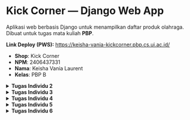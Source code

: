 # Kick Corner — Django Web App

Aplikasi web berbasis Django untuk menampilkan daftar produk olahraga.  
Dibuat untuk tugas mata kuliah **PBP**.

**Link Deploy (PWS):** https://keisha-vania-kickcorner.pbp.cs.ui.ac.id/

- **Shop**: Kick Corner  
- **NPM**: 2406437331  
- **Nama**: Keisha Vania Laurent  
- **Kelas**: PBP B  

<details>
<summary><strong>Tugas Individu 2</strong></summary>

## Implementasi checklist

1. **Membuat proyek dan app**
   - Memulai dengan membuat repo bernama `kick-corner` berisi proyek Django dengan package utama `kick_corner`.
   - Lalu membuat aplikasi `main` dan mendaftarkannya pada `INSTALLED_APPS` di `kick_corner/settings.py` agar dikenali oleh Django.

2. **Menghubungkan routing proyek ke app**
   - Di `kick_corner/urls.py`, saya mengarahlan rute utama (root path) ke `include('main.urls')`.  
   - Ini memastikan setiap request ke root situs diteruskan ke routing milik app `main`, supaya logika halaman utama terpusat di app.

3. **Merancang model `Product`**
   - Model disimpan di `main/models.py` dengan **UUID** sebagai primary key agar id unik. 
   - Atribut yang dibuat:
     - `name`, `price`, `description` untuk informasi dasar produk.
     - `thumbnail` sebagai URL gambar yang bersifat opsional (boleh kosong).
     - `category` memakai **`choices`** (`jersey`, `shoes`, `ball`, `accessory`, `training`, `nutrition`, `merchandise`).
     - `is_featured` sebagai penanda produk unggulan.
     - `stock`, `brand`, dan `size` untuk kebutuhan domain toko olahraga (ketersediaan, merek, ukuran).  
   - `__str__` mengembalikan nama produk agar mudah dibaca di admin/log.
   - Setelah itu, saya membuat dan menerapkan **migrasi** agar skema database sinkron dengan definisi model.

4. **Menyusun fungsi pada `views.py`**
   - Di `main/views.py` saya membuat fungsi show_main yang:
     - Mengambil semua data `Product`.
     - Menyusun context (shop, NPM, nama, kelas, products).
     - Merender ke `main.html` agar data tampil rapi.

5. **Membuat routing app**
   - Di `main/urls.py`, saya memetakan path root ('') ke `show_main`.
   - Dengan begitu, ketika pengunjung membuka halaman utama, langsung diarahkan ke view yang menampilkan identitas dan daftar produk.

6. **Membangun template untuk tampilan**
   - Di `main/templates/main.html`, saya menampilkan:
     - Identitas (shop, NPM, nama, kelas) di header.
     - Daftar produk: gambar (jika ada), nama, label kategori via `{{ p.get_category_display }}`, brand (jika ada), penanda featured, harga, dan deskripsi.
     - Fallback “There is no product yet.” jika database masih kosong.

7. **Deployment ke PWS**
   - Saya mengunggah kode ke PWS sesuai alur platform:
     - Membuat proyek PWS
     - Atur environment variables
     - Menambahkan URL deployment PWS pada `ALLOWED_HOSTS`
     - Commit perubahan dan jalankan project command dari PWS

8. **Membuat README.md**
   - Saya menambahkan tautan PWS dan menjelaskan keseluruhan proses di atas dan juga menjelaskan mengenai alur request/response (kaitan `urls.py` → `views.py` → `models.py` → template), peran `settings.py`, cara kerja migrasi, alasan memilih Django, serta feedback untuk asisten dosen. (Akan ada di bawah ini).

## Bagan arsitektur request/response

![Django MVT Flow](assets/django-diagram.webp)

Django adalah web framework berbasis Python yang mengikuti pola **Model–View–Template (MVT)**. Pola ini memisahkan antara logika data (model), logika aplikasi (view), dan tampilan (template). Alur request–response di Django dapat dijelaskan sebagai berikut:

1. **Client → Server → Django**  
   User mengirimkan request melalui browser. Request ini diteruskan ke aplikasi Django oleh server.

2. **URL (`urls.py`)**  
   Django memiliki URL dispatcher yang bertugas mencocokkan path request dengan pola yang ada di `urls.py`. Misalnya, permintaan ke `/` diarahkan ke fungsi `show_main` di `views.py`.

3. **View (`views.py`)**  
   View bertugas memproses request.
   - Mengambil data dari model (`models.py`),
   - Menyusun context yang berisi data dan identitas,
   - Memanggil template untuk merender halaman.  

   Di proyek ini, `show_main` mengambil daftar produk dari model `Product` dan meneruskannya ke template `main.html`.

4. **Model (`models.py`)**  
   Model merepresentasikan struktur data di database. Misalnya, `Product` dengan field `name`, `price`, `category`, dll. View menggunakan ORM Django untuk berinteraksi dengan model, misalnya `Product.objects.all()` untuk mengambil semua produk.

5. **Template (`main.html`)**  
   Template merender data menjadi HTML. Context dari view (identitas dan daftar produk) ditampilkan dalam format halaman web.

6. **Response kembali ke Client**  
   Hasil render berupa HTML dikirim kembali ke browser, lalu ditampilkan ke user sebagai halaman web.

### Hubungan antar file

- **`urls.py`** → menghubungkan request dengan fungsi view yang tepat.  
- **`views.py`** → berisi logika aplikasi, mengambil data dari model, lalu menyiapkan context.  
- **`models.py`** → merepresentasikan struktur database, menyimpan dan mengelola data.  
- **Template (HTML)** → menampilkan data ke user dengan format yang diinginkan.  

Dengan arsitektur ini, Django menyederhanakan proses membangun aplikasi web yang kompleks dengan cara yang terstruktur, cepat, dan aman.

Referensi: https://medium.com/@dhanendra73984/understanding-django-architecture-workflow-advantages-and-beginners-setup-guide-ad77f390bcc3

## Peran `settings.py` dalam proyek Django

File `settings.py` berfungsi sebagai pusat konfigurasi proyek Django. Semua pengaturan inti aplikasi didefinisikan di sini, mulai dari keamanan, daftar aplikasi, hingga database dan template. Di proyek ini, `settings.py` mengatur beberapa hal penting:

1. **Keamanan**: `SECRET_KEY` digunakan untuk operasi kriptografi, `DEBUG` menentukan mode development atau production, dan `ALLOWED_HOSTS` membatasi domain yang boleh mengakses aplikasi (termasuk domain PWS).

2. **Aplikasi & Middleware**: `INSTALLED_APPS` mendaftarkan aplikasi yang digunakan (misalnya `main`), sedangkan `MIDDLEWARE` berisi komponen perantara seperti autentikasi, session, dan proteksi CSRF.

3. **Routing & Template**: `ROOT_URLCONF` menunjuk ke `kick_corner/urls.py`, sementara `TEMPLATES` mengatur rendering HTML agar Django bisa menemukan file seperti `main/templates/main.html`.

4. **Database**: Saat development, proyek menggunakan SQLite. Saat production, konfigurasi PostgreSQL digunakan, dengan kredensial diambil dari environment variables (`.env` atau PWS).

5. **Lain-lain**: File ini juga mengatur validasi password, bahasa (`LANGUAGE_CODE`), zona waktu (`TIME_ZONE`), static files (`STATIC_URL`), dan tipe primary key default untuk model.

Singkatnya, `settings.py` adalah **otak konfigurasi** proyek Django. Tanpa file ini, Django tidak tahu harus menggunakan aplikasi apa, database mana, atau bagaimana cara merender template dan mengelola keamanan aplikasi.

## Cara kerja migrasi database di Django

Migrasi database di Django adalah mekanisme untuk menjaga agar struktur database selalu sesuai dengan definisi model pada kode. Prosesnya berjalan dalam beberapa tahap:

1. **Membuat Migrasi**  
   Setiap kali ada perubahan pada `models.py` (misalnya menambah field, mengubah tipe data, atau membuat model baru), Django bisa mendeteksi perubahan ini dan membuat berkas migrasi. Berkas ini berisi instruksi bagaimana database harus diubah.

2. **Menerapkan Migrasi** 
   Saat migrasi dijalankan, Django membaca berkas migrasi tersebut dan mengeksekusi instruksi di database. Contohnya: membuat tabel baru untuk model `Product`, menambah kolom `brand`, atau mengubah properti field tertentu.

3. **Mencatat Status Migrasi**  
   Django menyimpan catatan semua migrasi yang sudah dijalankan di tabel khusus bernama `django_migrations`. Dengan begitu, Django tahu migrasi mana yang sudah diterapkan dan mana yang belum.

Dengan sistem ini, developer bisa mengembangkan aplikasi dengan lebih fleksibel. Struktur database dapat terus berkembang mengikuti perubahan kode, tanpa perlu menulis query SQL manual. Migrasi juga memastikan semua developer memiliki struktur database yang konsisten.

## Mengapa Django cocok jadi framework awal untuk belajar?

Menurut saya, Django dipilih sebagai framework awal dalam pembelajaran karena sifatnya yang serba lengkap dan terstruktur. Framework ini sudah menyediakan banyak fitur bawaan seperti autentikasi, ORM untuk interaksi dengan database, serta proteksi keamanan, sehingga mahasiswa tidak perlu menambahkan komponen tambahan untuk memulai. 

Selain itu, Django menerapkan pola Model–View–Template (MVT) yang membantu memahami pemisahan antara data, logika, dan tampilan secara jelas. Hal ini sangat bermanfaat untuk melatih pola pikir terstruktur dalam membangun aplikasi. 

Dokumentasi yang lengkap, komunitas yang besar, serta penggunaannya yang luas di industri juga menjadi alasan mengapa Django relevan untuk dipelajari sejak awal. Django dapat memberikan pengalaman belajar yang mudah diikuti pemula dan tetap memberikan gambaran nyata tentang bagaimana aplikasi skala besar dikembangkan.

## Apakah ada feedback untuk asisten dosen tutorial 1?

Tidak ada.
</details>

<details>
<summary><strong>Tugas Individu 3</strong></summary>

## Mengapa perlu data delivery dalam pengimplementasian sebuah platform? 

1. **Mengirimkan data ke pengguna**
   Tanpa data delivery, data hanya akan tersimpan di server dan tidak pernah sampai ke pengguna. Platform tidak akan berguna kalau pengguna tidak bisa melihat atau memakai data di dalamnya.

2. **Fitur real-time dan pengalaman pengguna**
   Data delivery memastikan pengguna selalu mendapat data versi terbaru secara real-time atau hampir real-time.

3. **Analitik dan pengambilan keputusan**
   Data mentah dari aktivitas pengguna (klik, waktu yang dihabiskan, riwayat pembelian) sangat berguna untuk menganalisis perilaku pengguna dan tren bisnis. Dengan data delivery, keputusan akan dibuat berdasarkan data nyata. 

## Mana yang lebih baik antara XML dan JSON? Mengapa JSON lebih populer dibandingkan XML?

Menurut saya, **JSON lebih baik dibandingkan XML**, tetapi JSON dan XML sebenarnya memiliki beberapa kesamaan mendasar. Keduanya bersifat self-describing, artinya struktur datanya bisa dibaca dan dipahami manusia tanpa alat khusus. Baik JSON maupun XML juga bersifat hierarkis, data dapat berisi data lain di dalamnya (*nested*). Selain itu, keduanya dapat diproses oleh banyak bahasa pemrograman.

Namun, ada perbedaan penting yang membuat JSON lebih disukai. JSON tidak menggunakan tag pembuka dan penutup seperti XML sehingga ukuran datanya lebih ringkas dan mudah dibaca. JSON juga mendukung array secara langsung, sedangkan XML perlu struktur tambahan untuk merepresentasikannya. Yang paling signifikan, XML harus diurai menggunakan parser XML khusus, sedangkan JSON cukup diurai dengan fungsi bawaan JavaScript (`JSON.parse`) sehingga prosesnya jauh lebih cepat dan sederhana.

Karena itu, JSON dianggap lebih unggul. Dengan XML, kita harus mengambil dokumen XML, kemudian memprosesnya dengan XML DOM, menelusuri setiap elemen, lalu mengekstrak nilai dan menyimpannya dalam variabel. Sementara dengan JSON, kita cukup mengambil string JSON dan langsung mengubahnya menjadi objek siap pakai hanya dengan satu langkah parsing. Kesederhanaan inilah yang membuat JSON lebih cepat, ringan, dan praktis digunakan dibandingkan XML.

## Apa fungsi dari method `is_valid()` pada form Django dan mengapa itu dibutuhkan?

### **Fungsi `is_valid()`**
- Mengecek apakah semua field yang wajib diisi sudah terisi
- Mengecek apakah format data sesuai (misalnya email valid, angka benar, panjang teks sesuai batas)
- Menjalankan semua custom validation yang kita buat di form
- Jika semua validasi lolos, is_valid() akan mengembalikan True. Jika ada kesalahan, akan mengembalikan False dan kita bisa melihat daftar error lewat `form.errors`.

### **Kenapa dibutuhkan?**

`is_valid()` dibutuhkan karena method ini memastikan bahwa data yang dikirim pengguna ke form benar dan sesuai aturan sebelum diproses lebih lanjut oleh Django. Tanpa validasi ini, data yang salah atau tidak lengkap bisa masuk ke sistem dan menyebabkan error saat disimpan ke database atau saat digunakan dalam logika program. Dengan memanggil `is_valid()`, Django akan mengecek setiap field di form sesuai tipe data dan aturan validasinya, lalu memberi tahu apakah datanya aman untuk dipakai. Hal ini penting agar integritas data tetap terjaga dan pengguna bisa mendapat umpan balik jika ada kesalahan input.

## Mengapa dibutuhkan `csrf_token` saat membuat form di Django? Apa yang terjadi jika tidak menambahkan `csrf_token`? Bagaimana hal tsb dapat dimanfaatkan oleh penyerang?

### **Mengapa `csrf_token` dibutuhkan?**

`csrf_token` dalah kode unik yang dibuat oleh server dan disisipkan ke setiap form. Saat form dikirim, Django akan memeriksa apakah token yang dikirim cocok dengan token yang tersimpan di sesi pengguna. Jika cocok, permintaan dianggap sah, jika tidak, permintaan akan ditolak.

Ini penting karena memastikan bahwa form benar-benar dikirim oleh pengguna yang sah dari situs kita sendiri, bukan dari situs pihak ketiga yang bisa saja dibuat oleh orang lain.

### **Apa yang terjadi jika tidak ada `csrf_token`?**

Kalau kita tidak menambahkan `csrf_token`, maka form tidak memiliki mekanisme verifikasi asal permintaan. Akibatnya, server tidak bisa membedakan apakah permintaan tersebut dikirim langsung oleh pengguna dari situs kita atau dikirim dari situs lain.

### **Bagaimana penyerang dapat memanfaatkannya?**

Tanpa `csrf_token`, penyerang bisa membuat halaman web palsu yang diam-diam mengirim form ke server kita atas nama korban yang sedang login (karena browser korban otomatis mengirimkan cookie sesi).

Misalnya, jika pengguna sedang login ke situs bank, penyerang dapat membuat halaman berbahaya yang mengirimkan form transfer uang ke server bank tanpa sepengetahuan pengguna. Karena tidak ada `csrf_token`, server akan menganggap permintaan itu sah dan memprosesnya.

## Implementasi checklist

1. **Menambahkan 4 + 2 fungsi di `views`: `show_xml`, `show_json`, `show_xml_by_id`, `show_json_by_id`, `add_product`, `show_product`**

- Untuk 4 fungsi pertama tujuannya sama, yaitu mengambil data dari model Product lalu menampilkannya dalam format tertentu (XML atau JSON). Langkah umumnya seperti ini:
  - Ambil data dari database
    - Bisa semua data (`Product.objects.all()`)
    - Atau satu data berdasarkan ID (pakai `filter(pk=...)` atau `get(pk=...)`)
  - Serialize data
    - `serializers.serialize("xml", data) `untuk mengubah menjadi XML
    - `serializers.serialize("json", data)` untuk mengubah menjadi JSON
  - Kirim hasil ke browser
    - Kembalikan data hasil serialize dalam `HttpResponse`
    - Sertakan content_type yang sesuai: `"application/xml"` atau `"application/json"`
  - Handle jika data tidak ditemukan
    - Jika ID tidak ada, kembalikan `HttpResponse(status=404)`

- Untuk fungsi `add_product`, tujuannya adalah menambahkan data produk baru ke dalam database melalui sebuah form yang diisi oleh pengguna.
  - Membuat instance `ProductForm` dan mengambil data dari `request.POST` (atau none jika tidak ada input).
  - Melakukan validasi dengan `form.is_valid()` dan cek apakah method request adalah POST
  - Menyimpan data ke database dengan `form.save()` jika valid.
  - Melakukan redirect (ke `show_main`) setelah berhasil submit.
  - Jika tidak valid atau request pertama kali (GET), render `add_product.html` dengan context `{'form': form}`.

- Untuk fungsi `show_product`, tujuannya adalah menampilkan detail satu produk berdasarkan ID sekaligus menambah jumlah tampilan (views).
  - Mengambil objek produk berdasarkan `ID` dengan `get_object_or_404` agar otomatis `404` jika produk tidak ditemukan.
  - Menambah jumlah views produk dengan memanggil method `product.increment_views()`.
  - Menyusun context `{'product': product}` untuk dikirim ke template.
  - Merender halaman detail `product_detail.html` untuk menampilkan detail produk ke pengguna.

2. **Membuat routing URL untuk masing fungsi pada `views`**
  - Mendefinisikan daftar urlpatterns di file `urls.py`. Di dalamnya, setiap `path()` berisi pola URL (seperti `/add-product/` atau `/xml/`) dan nama fungsi `view` yang akan menangani permintaan ke URL tersebut. 
  - Saya juga memberikan name pada setiap path supaya URL itu bisa dipanggil atau redirect dengan mudah.

3. **Membuat halaman yang menampilkan data objek model yang memiliki tombol `Add` yang akan redirect ke halaman form, serta tombol `Detail` pada setiap data objek model yang akan menampilkan halaman detail objek.**
  - Membuat tombol **`+ Add Product`**
    - Terdapat elemen `<a>` dengan `href="{% url 'main:add_product' %}"` yang akan mengarahkan pengguna ke halaman form penambahan produk.
  - Menampilkan daftar produk dalam bentuk loop
    - Menggunakan `{% for p in products %}` untuk menampilkan semua objek produk yang dikirim dari views.
    - Untuk setiap produk:
      - Menampilkan gambar thumbnail jika ada.
      - Menampilkan nama produk (`{{ p.name }}`) yang dibungkus `<a>` menuju halaman detail (`{% url 'main:show_product' p.id %}`).
      - Menampilkan informasi (kategori, brand, dan status featured).
      - Menampilkan harga produk (`{{ p.price }}`).
    - Menangani kondisi tanpa produk
      - Jika tidak ada data produk, blok `{% empty %}` akan menampilkan pesan "There is no product yet.".
  - Membuat tombol **`View details`** pada setiap produk.
    - Tombol ini mengarah ke halaman detail produk berdasarkan ID produk.
    - Saat diklik, pengguna diarahkan ke `show_product` untuk melihat informasi lengkap produk.
  - Memberikan styling dengan CSS

4. **Membuat halaman form untuk menambahkan objek model pada app sebelumnya.**
  - Membuat `ProductForm` sebagai `ModelForm`
    - Didefinisikan di `forms.py`.
    - `ModelForm` ini akan secara otomatis membuat field form berdasarkan field yang ada di model `Product`, sehingga tidak perlu menulis field satu per satu secara manual.
  - Menampilkan form di template
    - Template `add_product.html` mewarisi `base.html` dan membuat judul halaman “Add Product”.
    - Bagian `<form>` menggunakan `method="POST"` karena akan mengirim data ke server.
    - `{% csrf_token %}` digunakan untuk keamanan.
    - `{{ form.as_table }}` menampilkan seluruh field form dalam bentuk tabel secara otomatis.
    - Ada tombol `<input type="submit" value="Add Product" />` untuk mengirim form.
  - Memberi styling dengan CSS

5. **Membuat halaman yang menampilkan detail dari setiap data objek model.**
  - Mengatur judul halaman dengan nama produk
    - `{% block title %}{{ product.name }}{% endblock %}` agar tab browser menampilkan nama produk.
  - Tombol kembali ke daftar
    - `<a href="{% url 'main:show_main' %}" class="back-btn">…</a>` mengarahkan pengguna kembali ke halaman list produk.
  - Menampilkan judul dan metadata produk
    - `<h1>{{ product.name }}</h1>` untuk nama.
    - Bagian meta menampilkan:
      - `{{ product.get_category_display }}` (label dari choices kategori).
      - `{{ product.brand }}`, ukuran `{{ product.size }}`, stok `{{ product.stock }}`.
      - Badge “Featured” bila `product.is_featured` true.
      - Tanggal dibuat `{{ product.created_at|date:"d M Y, H:i" }}`.
  - Menampilkan thumbnail bila ada
    - `{% if product.thumbnail %} <img src="{{ product.thumbnail }}" …> {% endif %}`.
  - Menampilkan harga dan deskripsi
    - `<p class="price">Rp {{ product.price }}</p>`
    - `<p class="description">{{ product.description }}</p>`
  - Memberi styling dengan CSS

## Apakah ada feedback untuk asisten dosen tutorial 2?

Tidak ada.

## Screenshot postman

### http://localhost:8000/xml
![XML](assets/xml-1.png)
![XML](assets/xml-2.png)

### http://localhost:8000/json
![JSON](assets/json-1.png)
![JSON](assets/json-2.png)

### http://localhost:8000/xml/c24ef3ae-6cf3-4a1d-9178-c0da771a46f4
![XML with ID](assets/xml-id.png)

### http://localhost:8000/json/c24ef3ae-6cf3-4a1d-9178-c0da771a46f4
![JSON with ID](assets/json-id.png)

</details>

<details>
<summary><strong>Tugas Individu 4</strong></summary>

## Apa itu Django AuthenticationForm? Bagaimana kelebihan dan kekurangannya?

`AuthenticationForm` adalah form bawaan di Django yang digunakan untuk melakukan proses login (autentikasi) menggunakan username dan password.

### Kelebihan

- **Siap pakai**. Kita tidak perlu menulis logic dasar login sendiri, form sudah mengurus pengecekan username/password serta validasi lainnya.
- **Integrasi dengan sistem autentikasi Django**. Karena form ini bagian dari django.contrib.auth, dia bekerja dengan baik dengan backend autentikasi, session, middleware, dan setting lain yang terkait.
- **Bisa dikostumisasi**. Jika kita butuh aturan login tambahan (misalnya harus verifikasi email dulu, memblokir berdasarkan domain, atau memeriksa kondisi khusus), kita bisa subclass `AuthenticationForm` dan override metode yang ada.
- **Keamanan**. Karena built-in, sudah diuji di banyak aplikasi dan komunitas, serta sudah meng-handle hal-hal dasar seperti hashing password, pengecekan akun aktif, dsb. Ini membantu menghindarkan banyak masalah keamanan yang muncul kalau kita mulai dari nol.

### Kekurangan

- **Tampilan & UX dasar**. Perlu kustomisasi template/form (widget, label, pesan error) agar sesuai desain.
- **Tidak ada rate limiting / lockout**. Perlu ada proteksi terhadap upaya login berulang (brute-force) sebagai bagian dari form default. Fitur seperti CAPTCHA harus ditambahkan secara eksternal.
- **Login pakai email bukan default**. Butuh backend kustom atau subclass `AuthenticationForm` agar autentikasi pakai email.

## Perbedaan antara autentikasi dan otorisasi dan bagaiamana Django mengimplementasikan kedua konsep tersebut?

### Autentikasi vs Otorisasi

| **Autentikasi** | **Otorisasi** |
|-------------|-----------|
| Verifikasi identitas pengguna. | Penentuan hak akses & izin pengguna. |
| Dilakukan **sebelum** otorisasi. | Dilakukan **setelah** autentikasi. |
| Butuh data login (username, password, OTP, biometrik). | Butuh informasi peran (role) atau level akses. |
| Menjawab pertanyaan: **“Siapa kamu?”** | Menjawab pertanyaan: **“Apa yang boleh kamu lakukan?”** |
| **Contoh:** login ke akun. | **Contoh:** akses halaman admin hanya untuk user dengan role *admin*. |

### Implementasi Authentication dan Authorization di Django

**Authentication (Autentikasi)** di Django diimplementasikan melalui sistem **backend** yang memverifikasi identitas pengguna. Secara default, Django menggunakan `ModelBackend` yang memeriksa *username* dan *password* dengan fungsi `authenticate()`. Jika valid, fungsi `login()` akan membuat **session** dan menambahkan identitas pengguna ke dalam `request.user`.  

Django menyimpan **Session ID** di sisi klien melalui cookie `sessionid`, sementara detail sesi disimpan di server.  
Dengan begitu, setiap request berikutnya bisa dikenali sebagai milik pengguna tertentu tanpa perlu login ulang.  

Form bawaan seperti `UserCreationForm` (untuk registrasi) dan `AuthenticationForm` (untuk login) memudahkan developer dalam mengelola autentikasi pengguna di aplikasi web.

---

**Authorization (Otorisasi)** di Django mengatur apa yang boleh dilakukan pengguna setelah terautentikasi. Django menyediakan **permission** dan **group** untuk mengelola hak akses secara detail.  

- `@login_required` memastikan hanya pengguna login yang bisa mengakses suatu view.  
- `PermissionRequiredMixin` membatasi akses berdasarkan izin tertentu.  

Pada tingkat model, otorisasi bisa diterapkan dengan menambahkan `ForeignKey` ke model `User`, sehingga setiap data dikaitkan dengan pemiliknya. Developer kemudian dapat membatasi akses menggunakan `request.user`, misalnya hanya menampilkan data yang dibuat oleh pengguna tersebut.  

Dengan cara ini, Django memastikan kontrol akses berjalan sesuai aturan yang ditetapkan dalam aplikasi.

## Kelebihan & Kekurangan Session vs Cookies (menyimpan state)

### Session (server-side)

**Kelebihan**
- **Lebih aman**: data disimpan di server, browser hanya memegang `sessionid`.
- **Kapasitas fleksibel**: tidak dibatasi 4KB seperti cookie.
- **Mudah dicabut**: logout/invalidasi di server langsung menonaktifkan sesi.

**Kekurangan**
- **Butuh penyimpanan server**: database/cache ada biaya perawatan & pembersihan.
- **Skalabilitas**: butuh shared store (cache/DB) atau sticky session saat multi-server.
- **Kompleksitas operasional**: konfigurasi dan monitoring store sesi.

### Cookies (client-side)

**Kelebihan**
- **Sederhana & ringan untuk preferensi**: cocok untuk data kecil yang tidak sensitif (mis. tema, tampilan).
- **Persisten**: bisa bertahan antar sesi browser dengan expiry yang diatur.

**Kekurangan**
- **Batas ukuran**: umumnya 4KB per cookie.
- **Risiko keamanan**: rentan XSS/CSRF/pencurian jika tidak `HttpOnly/Secure/SameSite`.
- **Mudah dimodifikasi klien**: perlu signed/encrypted jika menyimpan nilai penting.

## Apakah penggunaan cookies aman secara default dalam pengembangan web, atau apakah ada risiko potensial yang harus diwaspadai? Bagaimana Django menangani hal tersebut?

### Penggunaan & risiko cookies dalam pengembangan web

Cookies **tidak sepenuhnya aman secara default**, karena memiliki beberapa potensi risiko:
- **Tidak terenkripsi**, isi cookie dapat dibaca siapa saja.  
- **Rentan pencurian (session hijacking)**, bisa dicuri melalui XSS atau sniffing koneksi non-HTTPS.  
- **Cross-Site Request Forgery (CSRF)**, cookie dikirim otomatis pada setiap request ke domain terkait.  
- **Penyimpanan data sensitif**, jika developer menyimpan password/data pribadi langsung di cookie.  

### Bagaimana Django menangani risiko tersebut?

Django menyediakan mekanisme bawaan untuk mengurangi risiko keamanan dari penggunaan cookies:

1. **Session Server-Side**  
  - Data sensitif tidak disimpan langsung di cookie.  
  - Hanya **session ID** (`sessionid`) yang ada di cookie, sementara data lengkap disimpan di server (database, cache, atau file).  
  - Dengan cara ini, isi data pengguna tidak dapat dibaca langsung dari sisi klien.  
  - Contohnya: pemanggilan `login(request, user)` pada `login_user` otomatis membuat session server-side.

2. **Konfigurasi Cookie Security**  
  Django memiliki pengaturan khusus di `settings.py` untuk mengamankan cookies:
  - `SESSION_COOKIE_SECURE`, cookie hanya dikirim melalui HTTPS.  
  - `SESSION_COOKIE_HTTPONLY`, mencegah cookie diakses lewat JavaScript (mitigasi XSS).  
  - `SESSION_COOKIE_SAMESITE`, membatasi pengiriman cookie lintas situs (melawan CSRF).   

3. **Proteksi CSRF Bawaan**  
  - Django otomatis menambahkan token CSRF di setiap form POST.  
  - Token ini diverifikasi bersama cookie `csrftoken`, sehingga request tanpa token valid akan ditolak.  
  - Contohnya: `{% csrf_token %}` pada `register.html` dan `login.html`.

4. **Signed Cookies**  
  - Untuk data yang perlu disimpan di sisi klien, Django menyediakan `set_signed_cookie()` dan `get_signed_cookie()`.  
  - Nilai cookie ditandatangani secara kriptografis agar tidak bisa dimanipulasi tanpa terdeteksi.  *  

5. **Decorator & Middleware**  
  - `@login_required` memastikan halaman hanya dapat diakses oleh user yang sudah login (berdasarkan session cookie).  
  - Middleware autentikasi & CSRF secara default aktif untuk memverifikasi request.  
  - Contohnya: penggunaan `@login_required` pada `show_main` dan `show_news`.

## Implementasi Checklist

1. **Membuat fungsi dan form registrasi**
  - Menambahkan fungsi `register` di `views.py`:
    - `UserCreationForm()` membuat form bawaan Django untuk pendaftaran user baru.
    - Validasi input dan akan disimpan akun baru ke database dengan `form.save()`
    - `return redirect('main:login')`, redirect ke halaman login.
  - Membuat `register.html` dan render form dengan `{{ form.as_table }}` + `{% csrf_token %}`.
  - Sambungkan route di `urls.py` dengan `path('register/', register, name='register')`.

2. **Membuat fungsi login dan menyimpan cookie `last_login`**
  - Menambahkan fungsi `login_user` di `views.py`:
    - Menambahkan form autentikasi bawaan Django dengan `AuthenticationForm(data=request.POST)`.
    - Jika form valid, mengambil objek user, memanggil `login(request, user)` yang akan membuat session server-side.
    - Redirect dengan `response = HttpResponseRedirect(reverse("main:show_main"))` setelah login.
    - Menyimpan waktu login terakhir ke cookie dengan `response.set_cookie('last_login', str(datetime.datetime.now()))`.
    - Jika request method tidak POST, akan membuat `AuthenticationForm(request)` kosong agar ketika user buka halaman login, mereka langsung melihat form kosong. Form ini kemudian dikirim dan dirender ke `login.html`.
  - Membuat template `login.html` dan merender form.
  - Menyambungkan route di `urls.py` degan `path('login/', login_user, name='login')`.

3. **Membuat fungsi logout dan menghapus cookie**
  - Menambahkan fungsi `logout_user` di `views.py`:
    - `logout(request)` akan menghapus session dari server & cookie `sessionid` di browser.
    - Redirect ke login dengan `response = HttpResponseRedirect(reverse('main:login'))`
    - Hapus cookie tambahan yang dibuat saat login dengan `response.delete_cookie('last_login')`.
  - Menambahkan tombol logout di `main.html`.
  - Menyambungkan route di `urls.py` dengan menambahkan `path('logout/', logout_user, name='logout')`.

4. **Restriksi akses halaman**
  - Di `views.py` menambahkan decorator `@login_required(login_url='/login')` di atas fungsi `show_main` dan `show_product` yang artinya, halaman hanya bisa dibuka jika user sudah login.

5. **Menggunakan data dari cookies (`last_login`)**
  - Di `views.py`:
    - `login_user` akan set cookie `last_login`.
    - `show_main` akan mengambil cookie dengan `'last_login': request.COOKIES.get('last_login', 'Never')` lalu mengirimnya ke template.
  - Di template, akan ditampilkan informasi `last_login` yang dikirim dari `views.py`.

6. **Menghubungkan model `Product` dengan `user`**
  - Di class `Product` menambahkan atribut `user` yang mana diambil dari `models.ForeignKey(User, on_delete=models.CASCADE, null=True)`.
  - Pada `views.py`:
    - Di`add_product` akan mengisi field `user` dengan user yang sedang login.
    - Di `show_main` menambahkan filter `?filter=all` untuk semua produk, `?filter=my` untuk produk milik user yang sedang login dan mengirim context tambahan `user: request.user`.
  - Pada `main.html`: 
    - Menampilkan user yang sedang login dan menampilkan author (pembuat) produk, anonymous jika `null`.
    - Membuat tombol untuk filter All Products dan My Products.

7. **Membuat dua akun user dengan masing-masing tiga dummy data**
  - Mengaktifkan environment dengan `env/Scripts/activate`
  - Runserver dengan `python manage.py runserver`
  - Membuka localhost:
     - Registrasi akun (buat dua akun),
     - Login ke akun yang sudah dibuat,
     - Menambahkan tiga produk di tiap akun yang sudah dibuat.
</details>

<details>
<summary><strong>Tugas Individu 5</strong></summary>

## Urutan prioritas pengambilan CSS selector

Ketika beberapa aturan CSS berlaku pada elemen yang sama, yang dipakai adalah aturan dengan **specificity tertinggi**. Urutannya dari yang paling kuat ke yang paling lemah:

1. Inline style
2. ID selector (`#id`)
3. Class, attribute selector, pseudo-class
4. Element selector & pseudo-element
5. Universal selector (`*`) dan `:where()`

### Contohnya
```css
p { color: red; } /* element */
.test { color: green; } /* class */
#demo { color: blue; } /* id */
```

```html
<p id="demo" class="test" style="color: pink;">Hello World!</p>
```

### Hasil:
- `p`: merah  
- `.test`: hijau  
- `#demo`: biru  
- `style="color: pink;"`: **pink (menang, inline style)**  

---

Specificity dihitung dengan format `a-b-c`:
- `a` = jumlah **ID**
- `b` = jumlah **class/attribute/pseudo-class**
- `c` = jumlah **element/pseudo-element**

| Selector                              | Contoh                   | Bobot (`a-b-c`) | Keterangan                      |
|---------------------------------------|--------------------------|-----------------|---------------------------------|
| Inline style                      | `<h1 style="color:pink">`| –               | Paling kuat, override semua      |
| ID selector                       | `#demo {}`               | 1-0-0         | Kedua terkuat                   |
| Class / Attribute / Pseudo-classm| `.test {}`, `[type="text"]`, `:hover` | 0-1-0 | Lebih kuat dari element biasa   |
| Element / Pseudo-element | `p {}`, `h1 {}`, `::after` | 0-0-1       | Lebih lemah dari class & id     |
| Universal / :where()              | `* {}`, `:where(div)`    | 0-0-0         | Paling lemah, hampir tak berpengaruh |

## Mengapa responsive design menjadi konsep yang penting dalam pengembangan aplikasi web? Berikan contoh aplikasi yang sudah dan belum menerapkan responsive design, serta jelaskan mengapa!

Responsive design adalah pendekatan desain web yang membuat tampilan website menyesuaikan otomatis dengan berbagai ukuran layar (desktop, tablet, smartphone). Tujuannya agar pengguna tetap nyaman mengakses kontent tanpa harus zoom in/zoom out atau scroll ke samping.

### Mengapa penting?
- **Penggunaan mobile meningkat**: mayoritas orang mengakses web lewat HP, jadi aplikasi harus tetap nyaman dipakai di layar kecil.
- **User experience (UX) lebih baik**: navigasi lebih mudah, teks terbaca jelas, tombol tidak terlalu kecil.
- **SEO (Search Engine Optimization)**: Google memberi peringkat lebih tinggi pada website yang mobile-friendly.
- **Efisiensi pengembangan**: satu desain bisa dipakai di berbagai device, tidak perlu bikin versi terpisah untuk desktop dan mobile.

### Contoh:
- Aplikasi yang **sudah** menerapkan responsive design:
  - [YouTube](https://youtube.com): saat dibuka di HP, layout berubah (sidebar disembunyikan jadi menu hamburger, video otomatis menyesuaikan lebar layar).
  - [Tokopedia](https://tokopedia.com): grid produk berubah sesuai ukuran layar, tombol beli tetap mudah dijangkau di mobile.
- Aplikasi yang belum menerapkan responsive design:
  - [Non-responsive web](https://dequeuniversity.com/library/responsive/1-non-responsive): layout menggunakan fixed width, sehingga tampilannya tidak menyesuaikan saat dibuka di layar kecil (misalnya smartphone):
    - Lebar halaman dikunci tetap
      ```css
      #container { width:1000px; margin:auto; }
      ```
      Kontainer utama web selalu berukuran 1000 piksel, tidak peduli ukuran layar. Kalau layar lebih kecil (misalnya 400–600 px), tampilannya akan terpotong dan tidak otomatis mengecil.
    - Tidak ada aturan untuk layar kecil
      ```css
      @media (max-width: 768px) {
        /* atur ulang tampilan untuk layar kecil */
      }
      ```
      Tidak ada satu pun `media query`. Jadi saat layar diperkecil, tampilan tidak berubah sama sekali, tetap dua kolom dan tetap selebar 1000 px.

## Perbedaan antara margin, border, dan padding, serta cara untuk mengimplementasikan ketiga hal tersebut

Dalam CSS, setiap elemen HTML diperlakukan sebagai sebuah **kotak (box)**.

### Content
- Bagian inti dari elemen, tempat teks atau gambar ditampilkan.  
- Lebar (`width`) dan tinggi (`height`) yang kita atur di CSS sebenarnya hanya berlaku untuk content area.  

### Padding
- Ruang kosong di dalam border, mengelilingi konten.  
- Transparan (tidak terlihat), tapi memberi jarak antara konten dengan border.  
- Menambah ukuran total elemen.  

Contoh:
```css
div {
  /* Memberi jarak 20px antara teks/gambar dengan border */
  padding: 20px;
}
```

### Border
- Garis yang mengelilingi padding + content.  
- Bisa diatur ketebalan, gaya (solid, dashed, dotted), dan warnanya.  
- Menambah ukuran total elemen.  

Contoh:
```css
div {
  /* Membuat border hijau setebal 5px */
  border: 5px solid green;
}
```
### Margin
- Ruang kosong di luar border, memberi jarak antara elemen ini dengan elemen lain.  
- Transparan (tidak terlihat).  
- Tidak menambah ukuran box, tapi menambah jarak antar elemen.  

Contoh:
```css
div {
  /* Memberi jarak 30px dari elemen lain di sekitarnya */
  margin: 30px;
}
```
---
### Ilustrasi box model
Dari dalam ke luar:  
**Content -> Padding -> Border -> Margin**  

Contoh:
```css
div {
  width: 300px; /* content width */
  border: 15px solid green; /* border */
  padding: 50px; /* padding */
  margin: 20px; /* margin */
}
```
Total lebar elemen:
```
= width + padding kiri/kanan + border kiri/kanan
= 300px + 100px + 30px
= 430px
```
Total tinggi elemen juga dihitung dengan rumus yang sama (height + padding atas/bawah + border atas/bawah).

## Konsep flex box dan grid layout beserta kegunaannya

### CSS Flexbox
Metode layout satu dimensi (baris atau kolom) yang memudahkan pengaturan posisi dan jarak antar elemen secara fleksibel dan responsif.

Kegunaan:
- Menyusun elemen secara horizontal atau vertikal  
- Membuat layout responsif dengan mudah  
- Mengatur perataan elemen dalam satu baris/kolom

Contoh:
```html
<div class="flex-container">
  <div>1</div>
  <div>2</div>
  <div>3</div>
</div>

<style>
.flex-container {
  display: flex;
}
</style>
```

### CSS Grid Layout
Metode layout dua dimensi (baris dan kolom) yang memudahkan membuat struktur halaman yang rapi.

Kegunaan:
- Menyusun elemen dalam baris dan kolom
- Cocok untuk layout halaman utama (header, sidebar, konten)
- Memudahkan desain responsif

Contoh:
```html
<div class="container">
  <div>1</div>
  <div>2</div>
  <div>3</div>
  <div>4</div>
  <div>5</div>
  <div>6</div>
  <div>7</div>
  <div>8</div>
</div>

<style>
.container {
  display: grid;
}
</style>
```
## Implementasi Checklist

1. **Implementasikan Fungsi untuk Menghapus dan Mengedit Produk**
- Menambahkan fungsi`edit_product()`:
  - Mengambil objek produk berdasarkan `id` menggunakan `get_object_or_404`
  - Menggunakan `ProductForm` untuk menampilkan dan memvalidasi form edit
  - Jika form valid, produk diperbarui dan pengguna diarahkan ke halaman utama

- Menambahkan fungsi `delete_product()`:
  - Mengambil produk berdasarkan `id` dan menghapusnya dengan `.delete()`.
  - Setelah penghapusan, pengguna diarahkan kembali ke halaman utama.

2. **Kustomisasi Desain pada Template HTML dengan CSS Tailwind**
#### Halaman Login, Register, Tambah Produk, Edit Produk, dan Detail Produk:
- Login dan register:
  - Menggunakan Tailwind untuk mempercantik form login dan register dengan tombol yang responsif.
  - Setiap form memiliki padding, margin, dan styling yang menarik dengan `rounded`, `bg-gray-200`, dan hover effects.
  
- Tambah produk & edit Produk:
  - Form untuk menambah dan mengedit produk dikustomisasi dengan Tailwind untuk membuatnya lebih rapi dan responsif.
  - Penggunaan `input`, `textarea`, dan `button` dengan styling Tailwind memastikan tampilan yang konsisten dan modern.

- Detail produk:
  - Menampilkan detail produk berisi gambar produk, harga, informasi-informasi lainnya yang dimiliki produk, serta terdapat tombol `refresh`, `edit`, dan `delete` (jika itu produk milik pengguna).

#### Halaman Daftar Produk:
- Tampilkan "No product Found" jika tidak ada produk:
  - Menampilkan pesan "No product found :O" dan gambar default jika tidak ada produk di database.
  
- Menampilkan Detail Produk dengan Card jika Ada Produk:
  - Jika produk tersedia, tampilkan dalam **card** yang mencakup informasi seperti nama produk, gambar, harga, dan tombol aksi untuk edit dan hapus.
  - Setiap produk akan memiliki tampilan konsisten dengan menggunakan `flex`, `bg-white`, `shadow-lg`, dan `hover` efek pada card.

#### Tombol Edit dan Hapus di Setiap Card Produk:
- Button Edit dan Hapus:
  - Setiap card produk dilengkapi dengan tombol `Edit` dan `Hapus` yang hanya ditampilkan jika pengguna yang login adalah pemilik produk.
  - Tombol ini mengarahkan pengguna ke halaman edit produk atau menghapus produk langsung.

#### Navbar (Navigasi):
- Tampilan desktop dan mobile responsif:
  - Navbar menggunakan Tailwind CSS untuk membuat tampilan responsif.
  - Di **desktop**, navbar menampilkan link seperti `Home`, `Add Product`, dan `Featured`.
  - Di **mobile**, navbar berubah menjadi menu dropdown yang dapat dipanggil dengan tombol menu hamburger.
</details>

<details>
<summary><strong>Tugas Individu 6</strong></summary>

## Perbedaan antara synchronous request dan asynchronous request?
| Fitur | Synchronous Request (Sinkron) | Asynchronous Request (Asinkron/AJAX) |
| :--- | :--- | :--- |
| **Definisi** | Permintaan yang dieksekusi **secara berurutan**. Permintaan berikutnya hanya akan dimulai setelah permintaan sebelumnya selesai. | Permintaan yang dikirimkan **di latar belakang** (non-blocking). *Browser* dapat melanjutkan eksekusi kode lain tanpa menunggu respons. |
| **Pemuatan Halaman** | Memicu **full page reload** (pemuatan ulang seluruh halaman) pada setiap permintaan. | Hanya memperbarui sebagian kecil *Document Object Model* (DOM) tanpa *reload* halaman. |
| **Pemblokiran** | **Memblokir** (*Blocking*). *Main thread* (*User Interface*) akan dibekukan hingga respons dari *server* diterima. | **Tidak Memblokir** (*Non-blocking*). UI tetap responsif dan dapat diinteraksi. |
| **Contoh** | Pengiriman *form* HTML tradisional atau navigasi tautan biasa. | Fitur *live search*, *like/unlike* tanpa *reload*, atau *refresh* konten parsial. |

## Bagaimana AJAX bekerja di Django (alur request–response)?
AJAX memungkinkan pertukaran data antara *browser* dan *server* Django tanpa mengganggu tampilan halaman saat ini.

1.  **Client Event:** Aksi pengguna (misalnya, klik tombol) memicu JavaScript.
2.  **AJAX Call:** JavaScript (menggunakan objek **`XMLHttpRequest`** atau **`fetch` API**) mengirimkan permintaan HTTP (POST, GET, dll.) ke URL tertentu di *server* Django.
3.  **Django Routing:** Django URL *router* memetakan URL yang diminta ke fungsi *view* yang sesuai.
4.  **View Processing:** Fungsi *view* Django memproses permintaan (misalnya, mengakses *database* atau memvalidasi data). Karena ini adalah permintaan AJAX, *view* **tidak** merender *template* HTML.
5.  **JSON Response:** *View* membuat respons berupa objek **`JsonResponse`** yang berisi data terstruktur (JSON) dan mengembalikannya ke *client*.
6.  **Client Handling:** JavaScript menerima data JSON.
7.  **DOM Manipulation:** JavaScript memproses data JSON tersebut dan secara dinamis memperbarui elemen HTML yang relevan di halaman (*client-side rendering*).

Jadi, sebuah event dari aksi pengguna di browser memicu JavaScript untuk mengirimkan permintaan `HTTP` ke sebuah URL Django secara background. Di sisi server, Django akan menjalankan fungsi `view` yang sesuai untuk memproses permintaan tersebut. Alih-alih merender template HTML, view ini secara spesifik mengembalikan respons yang berisi data murni dalam format JSON.

## Apa keuntungan menggunakan AJAX dibandingkan render biasa di Django?
Penggunaan AJAX secara signifikan meningkatkan efisiensi dan pengalaman pengguna:

- **Kecepatan dan Kinerja**: Hanya data yang dibutuhkan (biasanya JSON) yang dikirimkan, bukan seluruh *template* HTML, sehingga mengurangi *latency* dan waktu pemuatan.
- **Efisiensi *Bandwidth***: Menghemat penggunaan *bandwidth* karena tidak perlu mentransfer ulang *asset* statis (CSS, JS, Gambar) dan *markup* HTML yang tidak berubah.
- **Peningkatan Pengalaman Pengguna (UX)**: Menyediakan *feedback* instan, menjaga *user interface* tetap interaktif, dan memungkinkan tampilan seperti aplikasi (*app-like* experience) tanpa gangguan *full page reload*.
- **Pemisahan Kekhawatiran (*Separation of Concerns*)**: Mempromosikan pemisahan antara lapisan data (*view* Django menghasilkan JSON) dan lapisan presentasi (*JavaScript* memanipulasi DOM).

## Bagaimana cara memastikan keamanan saat menggunakan AJAX untuk fitur Login dan Register di Django?
Mekanisme utama yang harus diterapkan saat menggunakan AJAX di Django meliputi:

- **CSRF Protection (Cross-Site Request Forgery)**: Untuk semua permintaan yang mengubah *state* (*state-changing requests*) seperti POST, PUT, DELETE, *token* CSRF wajib disertakan. Django memfasilitasi ini dengan mengharuskan *client* mengirimkan *token* melalui *header* `X-CSRFToken` pada permintaan AJAX.
- **Validasi Sisi Server**: Jangan pernah mengandalkan validasi di sisi *client*. Semua data *login* dan *register* yang dikirim melalui AJAX harus divalidasi, dibersihkan, dan diautentikasi secara ketat di *view* Django (*server-side*).
- **Penggunaan HTTPS**: Mengimplementasikan `HTTPS` adalah keharusan untuk mengenkripsi data sensitif (termasuk *password* dan *session token*) yang dikirimkan melalui permintaan AJAX.
- **Pengamanan Sesi**: Setelah *login* AJAX berhasil, *server* harus membuat dan mengelola sesi (yang dilakukan otomatis oleh fungsi `login()` Django) dan tidak pernah mengirimkan *session key* secara langsung melalui JSON.

## Bagaimana AJAX mempengaruhi pengalaman pengguna (User Experience) pada website?
- **Interaksi *Real-time***: Fitur-fitur seperti *live search*, *in-place editing*, atau *rating* dapat diperbarui tanpa jeda *reload*, memberikan kesan responsivitas yang tinggi.
* **Mempertahankan Konteks**: Pengguna tidak kehilangan posisi *scroll* atau fokus mereka karena tidak ada pemuatan ulang halaman penuh, sehingga navigasi terasa mulus.
* **Pemuatan Asinkron**: AJAX memungkinkan pemuatan konten yang membutuhkan waktu lama (misalnya, galeri gambar atau komentar) di latar belakang, membiarkan konten utama segera terlihat, yang secara psikologis membuat waktu tunggu terasa lebih singkat.
* **Umpan Balik Visual yang Lebih Baik**: Pengembang dapat dengan mudah mengimplementasikan *loading spinners*, *progress bars*, atau *toast notifications* (seperti yang kita gunakan) untuk memberikan *feedback* visual yang jelas kepada pengguna tentang status permintaan yang sedang berlangsung.

</details>